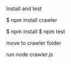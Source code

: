 
Install and test


$ npm install crawler

$ npm install
$ npm test

move to crawler folder

run node crawler.js

